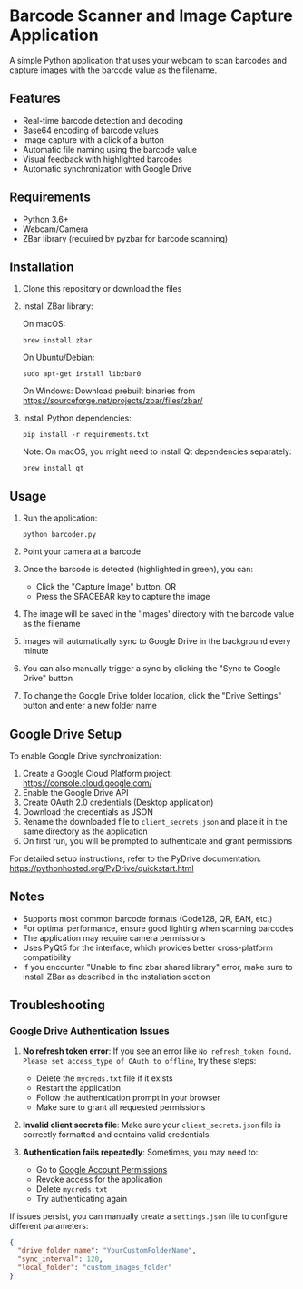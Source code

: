 # Barcode Scanner and Image Capture Application

A simple Python application that uses your webcam to scan barcodes and capture images with the barcode value as the filename.

## Features

- Real-time barcode detection and decoding
- Base64 encoding of barcode values
- Image capture with a click of a button
- Automatic file naming using the barcode value
- Visual feedback with highlighted barcodes
- Automatic synchronization with Google Drive

## Requirements

- Python 3.6+
- Webcam/Camera
- ZBar library (required by pyzbar for barcode scanning)

## Installation

1. Clone this repository or download the files

2. Install ZBar library:

   On macOS:
   ```
   brew install zbar
   ```

   On Ubuntu/Debian:
   ```
   sudo apt-get install libzbar0
   ```

   On Windows:
   Download prebuilt binaries from https://sourceforge.net/projects/zbar/files/zbar/

3. Install Python dependencies:
   ```
   pip install -r requirements.txt
   ```

   Note: On macOS, you might need to install Qt dependencies separately:
   ```
   brew install qt
   ```

## Usage

1. Run the application:
   ```
   python barcoder.py
   ```

2. Point your camera at a barcode
3. Once the barcode is detected (highlighted in green), you can:
   - Click the "Capture Image" button, OR
   - Press the SPACEBAR key to capture the image
4. The image will be saved in the 'images' directory with the barcode value as the filename
5. Images will automatically sync to Google Drive in the background every minute
6. You can also manually trigger a sync by clicking the "Sync to Google Drive" button
7. To change the Google Drive folder location, click the "Drive Settings" button and enter a new folder name

## Google Drive Setup

To enable Google Drive synchronization:

1. Create a Google Cloud Platform project: https://console.cloud.google.com/
2. Enable the Google Drive API
3. Create OAuth 2.0 credentials (Desktop application)
4. Download the credentials as JSON
5. Rename the downloaded file to `client_secrets.json` and place it in the same directory as the application
6. On first run, you will be prompted to authenticate and grant permissions

For detailed setup instructions, refer to the PyDrive documentation: https://pythonhosted.org/PyDrive/quickstart.html

## Notes

- Supports most common barcode formats (Code128, QR, EAN, etc.)
- For optimal performance, ensure good lighting when scanning barcodes
- The application may require camera permissions
- Uses PyQt5 for the interface, which provides better cross-platform compatibility
- If you encounter "Unable to find zbar shared library" error, make sure to install ZBar as described in the installation section

## Troubleshooting

### Google Drive Authentication Issues

1. **No refresh token error**: If you see an error like `No refresh_token found. Please set access_type of OAuth to offline`, try these steps:
   - Delete the `mycreds.txt` file if it exists
   - Restart the application
   - Follow the authentication prompt in your browser
   - Make sure to grant all requested permissions

2. **Invalid client secrets file**: Make sure your `client_secrets.json` file is correctly formatted and contains valid credentials.

3. **Authentication fails repeatedly**: Sometimes, you may need to:
   - Go to [Google Account Permissions](https://myaccount.google.com/permissions)
   - Revoke access for the application
   - Delete `mycreds.txt`
   - Try authenticating again

If issues persist, you can manually create a `settings.json` file to configure different parameters:

```json
{
  "drive_folder_name": "YourCustomFolderName",
  "sync_interval": 120,
  "local_folder": "custom_images_folder"
}
```
